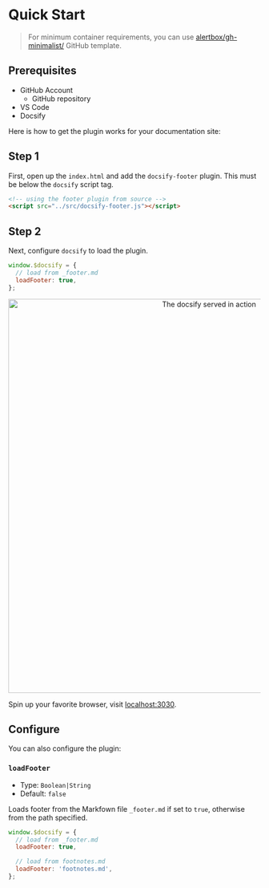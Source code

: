 # Quick Start

> For minimum container requirements, you can use [alertbox/gh-minimalist/](https://github.com/alertbox/gh-minimalist/) GitHub template.

## Prerequisites

- GitHub Account
  - GitHub repository
- VS Code
- Docsify

Here is how to get the plugin works for your documentation site:

## Step 1

First, open up the `index.html` and add the `docsify-footer` plugin. This must be below the `docsify` script tag.

```html
<!-- using the footer plugin from source -->
<script src="../src/docsify-footer.js"></script>
```

## Step 2

Next, configure `docsify` to load the plugin.

```javascript
window.$docsify = {
  // load from _footer.md
  loadFooter: true,
};
```

<p align="center">
  <img alt="The docsify served in action" src="https://user-images.githubusercontent.com/958227/83914273-911ccd80-a78e-11ea-8958-90f5164782fd.png" width="786">
</p>

Spin up your favorite browser, visit [localhost:3030](https://localhost:3030).

## Configure

You can also configure the plugin:

### `loadFooter`

- Type: `Boolean|String`
- Default: `false`

Loads footer from the Markfown file `_footer.md` if set to `true`, otherwise from the path specified.

```javascript
window.$docsify = {
  // load from _footer.md
  loadFooter: true,

  // load from footnotes.md
  loadFooter: 'footnotes.md',
};
```
